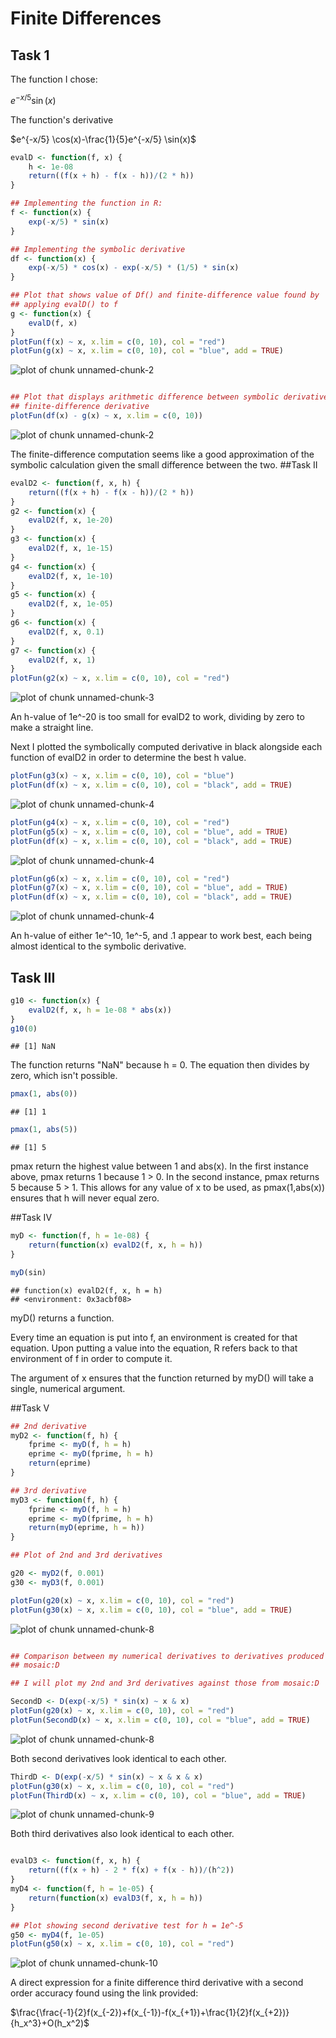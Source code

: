# Finite Differences




## Task 1

The function I chose:

$e^{-x/5} \sin(x)$

The function's derivative

$e^{-x/5} \cos(x)-\frac{1}{5}e^{-x/5} \sin(x)$



```r
evalD <- function(f, x) {
    h <- 1e-08
    return((f(x + h) - f(x - h))/(2 * h))
}

## Implementing the function in R:
f <- function(x) {
    exp(-x/5) * sin(x)
}

## Implementing the symbolic derivative
df <- function(x) {
    exp(-x/5) * cos(x) - exp(-x/5) * (1/5) * sin(x)
}

## Plot that shows value of Df() and finite-difference value found by
## applying evalD() to f
g <- function(x) {
    evalD(f, x)
}
plotFun(f(x) ~ x, x.lim = c(0, 10), col = "red")
plotFun(g(x) ~ x, x.lim = c(0, 10), col = "blue", add = TRUE)
```

![plot of chunk unnamed-chunk-2](figure/unnamed-chunk-21.png) 

```r

## Plot that displays arithmetic difference between symbolic derivative and
## finite-difference derivative
plotFun(df(x) - g(x) ~ x, x.lim = c(0, 10))
```

![plot of chunk unnamed-chunk-2](figure/unnamed-chunk-22.png) 

The finite-difference computation seems like a good approximation of the symbolic calculation given the small difference between the two.
##Task II

```r
evalD2 <- function(f, x, h) {
    return((f(x + h) - f(x - h))/(2 * h))
}
g2 <- function(x) {
    evalD2(f, x, 1e-20)
}
g3 <- function(x) {
    evalD2(f, x, 1e-15)
}
g4 <- function(x) {
    evalD2(f, x, 1e-10)
}
g5 <- function(x) {
    evalD2(f, x, 1e-05)
}
g6 <- function(x) {
    evalD2(f, x, 0.1)
}
g7 <- function(x) {
    evalD2(f, x, 1)
}
plotFun(g2(x) ~ x, x.lim = c(0, 10), col = "red")
```

![plot of chunk unnamed-chunk-3](figure/unnamed-chunk-3.png) 

An h-value of 1e^-20 is too small for evalD2 to work, dividing by zero to make  a straight line.

Next I plotted the symbolically computed derivative in black alongside each function of evalD2 in order to determine the best h value.


```r
plotFun(g3(x) ~ x, x.lim = c(0, 10), col = "blue")
plotFun(df(x) ~ x, x.lim = c(0, 10), col = "black", add = TRUE)
```

![plot of chunk unnamed-chunk-4](figure/unnamed-chunk-41.png) 

```r
plotFun(g4(x) ~ x, x.lim = c(0, 10), col = "red")
plotFun(g5(x) ~ x, x.lim = c(0, 10), col = "blue", add = TRUE)
plotFun(df(x) ~ x, x.lim = c(0, 10), col = "black", add = TRUE)
```

![plot of chunk unnamed-chunk-4](figure/unnamed-chunk-42.png) 

```r
plotFun(g6(x) ~ x, x.lim = c(0, 10), col = "red")
plotFun(g7(x) ~ x, x.lim = c(0, 10), col = "blue", add = TRUE)
plotFun(df(x) ~ x, x.lim = c(0, 10), col = "black", add = TRUE)
```

![plot of chunk unnamed-chunk-4](figure/unnamed-chunk-43.png) 

An h-value of either 1e^-10, 1e^-5, and .1 appear to work best, each being almost identical to the symbolic derivative. 

## Task III

```r
g10 <- function(x) {
    evalD2(f, x, h = 1e-08 * abs(x))
}
g10(0)
```

```
## [1] NaN
```

The function returns "NaN" because h = 0. The equation then divides by zero, which isn't possible.


```r
pmax(1, abs(0))
```

```
## [1] 1
```

```r
pmax(1, abs(5))
```

```
## [1] 5
```

pmax return the highest value between 1 and abs(x). In the first instance above, pmax returns 1 because 1 > 0. In the second instance, pmax returns 5 because 5 > 1. This allows for any value of x to be used, as pmax(1,abs(x)) ensures that h will never equal zero.

##Task IV

```r
myD <- function(f, h = 1e-08) {
    return(function(x) evalD2(f, x, h = h))
}

myD(sin)
```

```
## function(x) evalD2(f, x, h = h)
## <environment: 0x3acbf08>
```

myD() returns a function.

Every time an equation is put into f, an environment is created for that equation. Upon putting a value into the equation, R refers back to that environment of f in order to compute it. 

The argument of x ensures that the function returned by myD() will take a single, numerical argument.

##Task V

```r
## 2nd derivative
myD2 <- function(f, h) {
    fprime <- myD(f, h = h)
    eprime <- myD(fprime, h = h)
    return(eprime)
}

## 3rd derivative
myD3 <- function(f, h) {
    fprime <- myD(f, h = h)
    eprime <- myD(fprime, h = h)
    return(myD(eprime, h = h))
}

## Plot of 2nd and 3rd derivatives

g20 <- myD2(f, 0.001)
g30 <- myD3(f, 0.001)

plotFun(g20(x) ~ x, x.lim = c(0, 10), col = "red")
plotFun(g30(x) ~ x, x.lim = c(0, 10), col = "blue", add = TRUE)
```

![plot of chunk unnamed-chunk-8](figure/unnamed-chunk-81.png) 

```r

## Comparison between my numerical derivatives to derivatives produced by
## mosaic:D

## I will plot my 2nd and 3rd derivatives against those from mosaic:D

SecondD <- D(exp(-x/5) * sin(x) ~ x & x)
plotFun(g20(x) ~ x, x.lim = c(0, 10), col = "red")
plotFun(SecondD(x) ~ x, x.lim = c(0, 10), col = "blue", add = TRUE)
```

![plot of chunk unnamed-chunk-8](figure/unnamed-chunk-82.png) 

Both second derivatives look identical to each other.

```r
ThirdD <- D(exp(-x/5) * sin(x) ~ x & x & x)
plotFun(g30(x) ~ x, x.lim = c(0, 10), col = "red")
plotFun(ThirdD(x) ~ x, x.lim = c(0, 10), col = "blue", add = TRUE)
```

![plot of chunk unnamed-chunk-9](figure/unnamed-chunk-9.png) 

Both third derivatives also look identical to each other.

```r

evalD3 <- function(f, x, h) {
    return((f(x + h) - 2 * f(x) + f(x - h))/(h^2))
}
myD4 <- function(f, h = 1e-05) {
    return(function(x) evalD3(f, x, h = h))
}

## Plot showing second derivative test for h = 1e^-5
g50 <- myD4(f, 1e-05)
plotFun(g50(x) ~ x, x.lim = c(0, 10), col = "red")
```

![plot of chunk unnamed-chunk-10](figure/unnamed-chunk-10.png) 

A direct expression for a finite difference third derivative with a second order accuracy found using the link provided:

$\frac{\frac{-1}{2}f(x_{-2})+f(x_{-1})-f(x_{+1})+\frac{1}{2}f(x_{+2})}{h_x^3}+O(h_x^2)$
